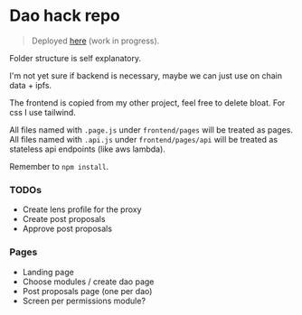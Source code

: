 # Dao hack repo

> Deployed [here](https://dao-hack.vercel.app) (work in progress).

Folder structure is self explanatory.

I'm not yet sure if backend is necessary, maybe we can just use on chain data + ipfs.

The frontend is copied from my other project, feel free to delete bloat. For css I use tailwind.

All files named with `.page.js` under `frontend/pages` will be treated as pages.
All files named with `.api.js` under `frontend/pages/api` will be treated as stateless api endpoints (like aws lambda).

Remember to `npm install`.

### TODOs

- Create lens profile for the proxy
- Create post proposals
- Approve post proposals

### Pages

- Landing page
- Choose modules / create dao page
- Post proposals page (one per dao)
- Screen per permissions module?
